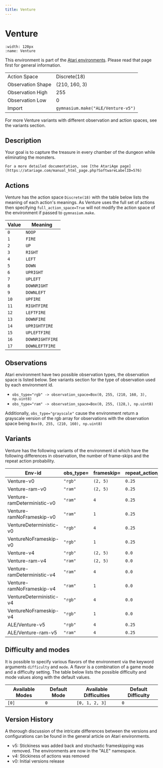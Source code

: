 ```yaml
---
title: Venture
---
```


# Venture

```{figure} ../../_static/videos/atari/venture.gif
:width: 120px
:name: Venture
```

This environment is part of the <a href='..'>Atari environments</a>. Please read that page first for general information.

|   |   |
|---|---|
| Action Space | Discrete(18) |
| Observation Shape | (210, 160, 3) |
| Observation High | 255 |
| Observation Low | 0  |
| Import | `gymnasium.make("ALE/Venture-v5")` |

For more Venture variants with different observation and action spaces, see the variants section.

## Description

Your goal is to capture the treasure in every chamber of the dungeon while eliminating the monsters.

    For a more detailed documentation, see [the AtariAge page](https://atariage.com/manual_html_page.php?SoftwareLabelID=576)

## Actions

Venture has the action space `Discrete(18)` with the table below lists the meaning of each action's meanings.
As Venture uses the full set of actions then specifying `full_action_space=True` will not modify the action space of the environment if passed to `gymnasium.make`.

| Value   | Meaning         |
|---------|-----------------|
| `0`     | `NOOP`          |
| `1`     | `FIRE`          |
| `2`     | `UP`            |
| `3`     | `RIGHT`         |
| `4`     | `LEFT`          |
| `5`     | `DOWN`          |
| `6`     | `UPRIGHT`       |
| `7`     | `UPLEFT`        |
| `8`     | `DOWNRIGHT`     |
| `9`     | `DOWNLEFT`      |
| `10`    | `UPFIRE`        |
| `11`    | `RIGHTFIRE`     |
| `12`    | `LEFTFIRE`      |
| `13`    | `DOWNFIRE`      |
| `14`    | `UPRIGHTFIRE`   |
| `15`    | `UPLEFTFIRE`    |
| `16`    | `DOWNRIGHTFIRE` |
| `17`    | `DOWNLEFTFIRE`  |

## Observations

Atari environment have two possible observation types, the observation space is listed below.
See variants section for the type of observation used by each environment id.

- `obs_type="rgb" -> observation_space=Box(0, 255, (210, 160, 3), np.uint8)`
- `obs_type="ram" -> observation_space=Box(0, 255, (128,), np.uint8)`

Additionally, `obs_type="grayscale"` cause the environment return a grayscale version of the rgb array for observations with the observation space being `Box(0, 255, (210, 160), np.uint8)`

## Variants

Venture has the following variants of the environment id which have the following differences in observation,
the number of frame-skips and the repeat action probability.

| Env-id                      | obs_type=   | frameskip=   | repeat_action_probability=   |
|-----------------------------|-------------|--------------|------------------------------|
| Venture-v0                  | `"rgb"`     | `(2, 5)`     | `0.25`                       |
| Venture-ram-v0              | `"ram"`     | `(2, 5)`     | `0.25`                       |
| Venture-ramDeterministic-v0 | `"ram"`     | `4`          | `0.25`                       |
| Venture-ramNoFrameskip-v0   | `"ram"`     | `1`          | `0.25`                       |
| VentureDeterministic-v0     | `"rgb"`     | `4`          | `0.25`                       |
| VentureNoFrameskip-v0       | `"rgb"`     | `1`          | `0.25`                       |
| Venture-v4                  | `"rgb"`     | `(2, 5)`     | `0.0`                        |
| Venture-ram-v4              | `"ram"`     | `(2, 5)`     | `0.0`                        |
| Venture-ramDeterministic-v4 | `"ram"`     | `4`          | `0.0`                        |
| Venture-ramNoFrameskip-v4   | `"ram"`     | `1`          | `0.0`                        |
| VentureDeterministic-v4     | `"rgb"`     | `4`          | `0.0`                        |
| VentureNoFrameskip-v4       | `"rgb"`     | `1`          | `0.0`                        |
| ALE/Venture-v5              | `"rgb"`     | `4`          | `0.25`                       |
| ALE/Venture-ram-v5          | `"ram"`     | `4`          | `0.25`                       |

## Difficulty and modes

It is possible to specify various flavors of the environment via the keyword arguments `difficulty` and `mode`.
A flavor is a combination of a game mode and a difficulty setting. The table below lists the possible difficulty and mode values
along with the default values.

| Available Modes   | Default Mode   | Available Difficulties   | Default Difficulty   |
|-------------------|----------------|--------------------------|----------------------|
| `[0]`             | `0`            | `[0, 1, 2, 3]`           | `0`                  |

## Version History

A thorough discussion of the intricate differences between the versions and configurations can be found in the general article on Atari environments.

* v5: Stickiness was added back and stochastic frameskipping was removed. The environments are now in the "ALE" namespace.
* v4: Stickiness of actions was removed
* v0: Initial versions release
